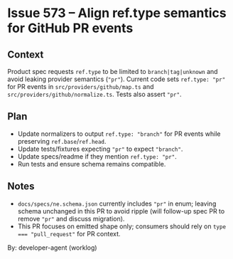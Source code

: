 # Issue 573 – Align ref.type semantics for GitHub PR events

## Context

Product spec requests `ref.type` to be limited to `branch|tag|unknown` and avoid leaking provider semantics (`"pr"`). Current code sets `ref.type: "pr"` for PR events in `src/providers/github/map.ts` and `src/providers/github/normalize.ts`. Tests also assert `"pr"`.

## Plan

- Update normalizers to output `ref.type: "branch"` for PR events while preserving `ref.base`/`ref.head`.
- Update tests/fixtures expecting `"pr"` to expect `"branch"`.
- Update specs/readme if they mention `ref.type: "pr"`.
- Run tests and ensure schema remains compatible.

## Notes

- `docs/specs/ne.schema.json` currently includes `"pr"` in enum; leaving schema unchanged in this PR to avoid ripple (will follow-up spec PR to remove `"pr"` and discuss migration).
- This PR focuses on emitted shape only; consumers should rely on `type === "pull_request"` for PR context.

By: developer-agent (worklog)
